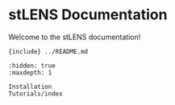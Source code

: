 # stLENS Documentation

Welcome to the stLENS documentation!

```{include} ../README.md```


```{toctree}
:hidden: true
:maxdepth: 1

Installation
Tutorials/index
```